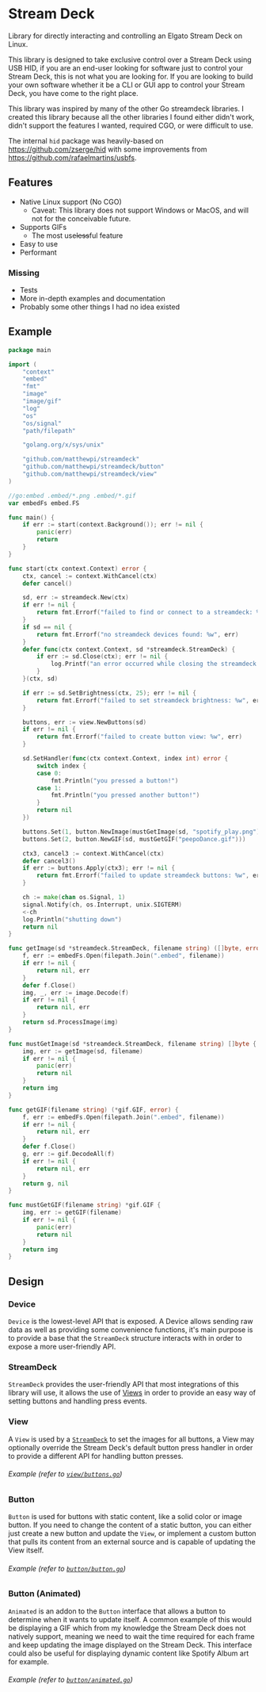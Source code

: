 # Stream Deck

Library for directly interacting and controlling an Elgato Stream Deck on Linux.

This library is designed to take exclusive control over a Stream Deck using USB
HID, if you are an end-user looking for software just to control your Stream
Deck, this is not what you are looking for. If you are looking to build your own
software whether it be a CLI or GUI app to control your Stream Deck, you have
come to the right place.

This library was inspired by many of the other Go streamdeck libraries.  I
created this library because all the other libraries I found either didn't work,
didn't support the features I wanted, required CGO, or were difficult to use.

The internal `hid` package was heavily-based on <https://github.com/zserge/hid>
with some improvements from <https://github.com/rafaelmartins/usbfs>.

## Features

- Native Linux support (No CGO)
  - Caveat: This library does not support Windows or MacOS, and will not for the conceivable future.
- Supports GIFs
  - The most use~~less~~ful feature
- Easy to use
- Performant

### Missing

- Tests
- More in-depth examples and documentation
- Probably some other things I had no idea existed

## Example

```go
package main

import (
	"context"
	"embed"
	"fmt"
	"image"
	"image/gif"
	"log"
	"os"
	"os/signal"
	"path/filepath"

	"golang.org/x/sys/unix"

	"github.com/matthewpi/streamdeck"
	"github.com/matthewpi/streamdeck/button"
	"github.com/matthewpi/streamdeck/view"
)

//go:embed .embed/*.png .embed/*.gif
var embedFs embed.FS

func main() {
	if err := start(context.Background()); err != nil {
		panic(err)
		return
	}
}

func start(ctx context.Context) error {
	ctx, cancel := context.WithCancel(ctx)
	defer cancel()

	sd, err := streamdeck.New(ctx)
	if err != nil {
		return fmt.Errorf("failed to find or connect to a streamdeck: %w", err)
	}
	if sd == nil {
		return fmt.Errorf("no streamdeck devices found: %w", err)
	}
	defer func(ctx context.Context, sd *streamdeck.StreamDeck) {
		if err := sd.Close(ctx); err != nil {
			log.Printf("an error occurred while closing the streamdeck: %v\n")
		}
	}(ctx, sd)

	if err := sd.SetBrightness(ctx, 25); err != nil {
		return fmt.Errorf("failed to set streamdeck brightness: %w", err)
	}

	buttons, err := view.NewButtons(sd)
	if err != nil {
		return fmt.Errorf("failed to create button view: %w", err)
	}

	sd.SetHandler(func(ctx context.Context, index int) error {
		switch index {
		case 0:
			fmt.Println("you pressed a button!")
		case 1:
			fmt.Println("you pressed another button!")
		}
		return nil
	})

	buttons.Set(1, button.NewImage(mustGetImage(sd, "spotify_play.png")))
	buttons.Set(2, button.NewGIF(sd, mustGetGIF("peepoDance.gif")))

	ctx3, cancel3 := context.WithCancel(ctx)
	defer cancel3()
	if err := buttons.Apply(ctx3); err != nil {
		return fmt.Errorf("failed to update streamdeck buttons: %w", err)
	}

	ch := make(chan os.Signal, 1)
	signal.Notify(ch, os.Interrupt, unix.SIGTERM)
	<-ch
	log.Println("shutting down")
	return nil
}

func getImage(sd *streamdeck.StreamDeck, filename string) ([]byte, error) {
	f, err := embedFs.Open(filepath.Join(".embed", filename))
	if err != nil {
		return nil, err
	}
	defer f.Close()
	img, _, err := image.Decode(f)
	if err != nil {
		return nil, err
	}
	return sd.ProcessImage(img)
}

func mustGetImage(sd *streamdeck.StreamDeck, filename string) []byte {
	img, err := getImage(sd, filename)
	if err != nil {
		panic(err)
		return nil
	}
	return img
}

func getGIF(filename string) (*gif.GIF, error) {
	f, err := embedFs.Open(filepath.Join(".embed", filename))
	if err != nil {
		return nil, err
	}
	defer f.Close()
	g, err := gif.DecodeAll(f)
	if err != nil {
		return nil, err
	}
	return g, nil
}

func mustGetGIF(filename string) *gif.GIF {
	img, err := getGIF(filename)
	if err != nil {
		panic(err)
		return nil
	}
	return img
}
```

## Design

### Device

`Device` is the lowest-level API that is exposed. A Device allows sending raw data as well as
providing some convenience functions, it's main purpose is to provide a base that the `StreamDeck`
structure interacts with in order to expose a more user-friendly API.

### StreamDeck

`StreamDeck` provides the user-friendly API that most integrations of this library will use, it
allows the use of [Views](#view) in order to provide an easy way of setting buttons and handling
press events.

### View

A `View` is used by a [`StreamDeck`](#streamdeck) to set the images for all buttons, a View may optionally
override the Stream Deck's default button press handler in order to provide a different API for
handling button presses.

###### Example (refer to [`view/buttons.go`](view/buttons.go))

### Button

`Button` is used for buttons with static content, like a solid color or image button. If you need
to change the content of a static button, you can either just create a new button and update the
`View`, or implement a custom button that pulls its content from an external source and is capable
of updating the View itself.

###### Example (refer to [`button/button.go`](button/button.go))

### Button (Animated)

`Animated` is an addon to the `Button` interface that allows a button to determine when it wants to
update itself.  A common example of this would be displaying a GIF which from my knowledge the
Stream Deck does not natively support, meaning we need to wait the time required for each frame and
keep updating the image displayed on the Stream Deck. This interface could also be useful for
displaying dynamic content like Spotify Album art for example.

###### Example (refer to [`button/animated.go`](button/animated.go))
